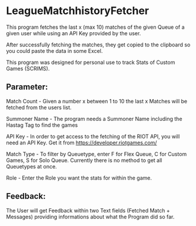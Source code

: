 # LeagueMatchhistoryFetcher
This program fetches the last x (max 10) matches of the given Queue of a given user while using an API Key provided by the user.

After successfully fetching the matches, they get copied to the clipboard so you could paste the data in some Excel. 

This program was designed for personal use to track Stats of Custom Games (SCRIMS).

## Parameter:

Match Count - Given a number x between 1 to 10 the last x Matches will be fetched from the users list.

Summoner Name - The program needs a Summoner Name including the Hastag Tag to find the games

API Key - In order to get access to the fetching of the RIOT API, you will need an API Key. Get it from https://developer.riotgames.com/

Match Type - To filter by Queuetype, enter F for Flex Queue, C for Custom Games, S for Solo Queue. Currently there is no method to get all Queuetypes at once.

Role - Enter the Role you want the stats for within the game. 


## Feedback: 

The User will get Feedback within two Text fields (Fetched Match + Messages) providing informations about what the Program did so far. 

